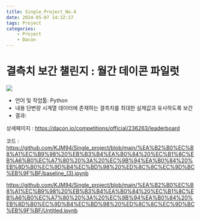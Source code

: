 ```yaml
---
title: Single_Project_No.4
date: 2024-05-07 14:32:17
tags: Project
categories:
    - Project
    - Dacon
---
```

# 결측치 보간 챌린지 : 월간 데이콘 파일럿

![](/image/rm.PNG)

- 언어 및 작업툴: Python
- 내용
    단변량 시계열 데이터에 존재하는 결측치를 최대한 실제값과 유사하도록 보간
- 결과:

상세페이지 : https://dacon.io/competitions/official/236263/leaderboard

코드 : https://github.com/KJM94/Single_project/blob/main/%EA%B2%B0%EC%B8%A1%EC%B9%98%20%EB%B3%B4%EA%B0%84%20%EC%B1%8C%EB%A6%B0%EC%A7%80%20%3A%20%EC%9B%94%EA%B0%84%20%EB%8D%B0%EC%9D%B4%EC%BD%98%20%ED%8C%8C%EC%9D%BC%EB%9F%BF/baseline_(3).ipynb

https://github.com/KJM94/Single_project/blob/main/%EA%B2%B0%EC%B8%A1%EC%B9%98%20%EB%B3%B4%EA%B0%84%20%EC%B1%8C%EB%A6%B0%EC%A7%80%20%3A%20%EC%9B%94%EA%B0%84%20%EB%8D%B0%EC%9D%B4%EC%BD%98%20%ED%8C%8C%EC%9D%BC%EB%9F%BF/Untitled.ipynb